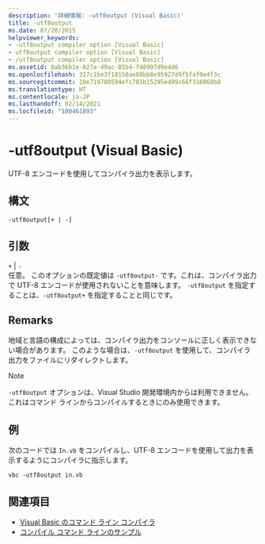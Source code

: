 ```yaml
---
description: '詳細情報: -utf8output (Visual Basic)'
title: -utf8output
ms.date: 07/20/2015
helpviewer_keywords:
- -utf8output compiler option [Visual Basic]
- utf8output compiler option [Visual Basic]
- /utf8output compiler option [Visual Basic]
ms.assetid: 8ab36b1e-027a-49ac-85b4-f48997d9e4d6
ms.openlocfilehash: 317c1be3f18150ae88bb8e95927d9f5faf0e4f3c
ms.sourcegitcommit: 10e719780594efc781b15295e499c66f316068b8
ms.translationtype: HT
ms.contentlocale: ja-JP
ms.lasthandoff: 02/14/2021
ms.locfileid: "100461893"
---
```

# <a name="-utf8output-visual-basic"></a>-utf8output (Visual Basic)

UTF-8 エンコードを使用してコンパイラ出力を表示します。  
  
## <a name="syntax"></a>構文  
  
```console  
-utf8output[+ | -]  
```  
  
## <a name="arguments"></a>引数  

 `+` &#124; `-`  
 任意。 このオプションの既定値は `-utf8output-` です。これは、コンパイラ出力で UTF-8 エンコードが使用されないことを意味します。 `-utf8output` を指定することは、`-utf8output+` を指定することと同じです。  
  
## <a name="remarks"></a>Remarks  

 地域と言語の構成によっては、コンパイラ出力をコンソールに正しく表示できない場合があります。 このような場合は、`-utf8output` を使用して、コンパイラ出力をファイルにリダイレクトします。  
  
> [!NOTE]
> `-utf8output` オプションは、Visual Studio 開発環境内からは利用できません。これはコマンド ラインからコンパイルするときにのみ使用できます。  
  
## <a name="example"></a>例  

 次のコードでは `In.vb` をコンパイルし、UTF-8 エンコードを使用して出力を表示するようにコンパイラに指示します。  
  
```console  
vbc -utf8output in.vb  
```  
  
## <a name="see-also"></a>関連項目

- [Visual Basic のコマンド ライン コンパイラ](index.md)
- [コンパイル コマンド ラインのサンプル](sample-compilation-command-lines.md)
